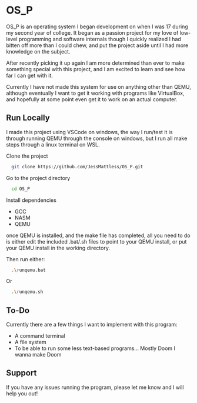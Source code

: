 
# OS_P

OS_P is an operating system I began development on when I was 17 during my second year of college. It began as a passion project for my love of low-level programming and software internals though I quickly realized I had bitten off more than I could chew, and put the project aside until I had more knowledge on the subject.

After recently picking it up again I am more determined than ever to make something special with this project, and I am excited to learn and see how far I can get with it.

Currently I have not made this system for use on anything other than QEMU, although eventually I want to get it working with programs like VirtualBox, and hopefully at some point even get it to work on an actual computer.
## Run Locally

I made this project using VSCode on windows, the way I run/test it is through running QEMU through the console on windows, but I run all make steps through a linux terminal on WSL.

Clone the project

```bash
  git clone https://github.com/JessMattless/OS_P.git
```

Go to the project directory

```bash
  cd OS_P
```

Install dependencies

- GCC
- NASM
- QEMU

once QEMU is installed, and the make file has completed, all you need to do is either edit the included .bat/.sh files to point to your QEMU install, or put your QEMU install in the working directory.

Then run either:

```bash
  .\runqemu.bat
```

Or


```bash
  .\runqemu.sh
```
## To-Do

Currently there are a few things I want to implement with this program:

- A command terminal
- A file system
- To be able to run some less text-based programs... Mostly Doom I wanna make Doom

## Support

If you have any issues running the program, please let me know and I will help you out!

